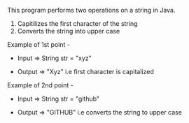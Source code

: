 This program performs two operations on a string in Java.
1. Capitilizes the first character of the string
2. Converts the string into upper case

Example of 1st point -

- Input => String str = "xyz"

- Output => "Xyz" i.e first character is capitalized

Example of 2nd point -

- Input => String str = "github"

- Output => "GITHUB" i.e converts the string to upper case
